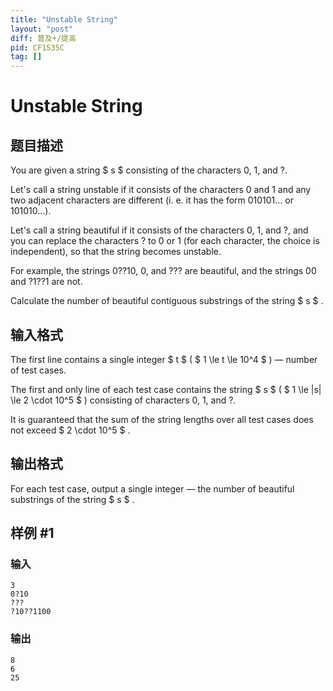 ```yaml
---
title: "Unstable String"
layout: "post"
diff: 普及+/提高
pid: CF1535C
tag: []
---
```


# Unstable String

## 题目描述

You are given a string $ s $ consisting of the characters 0, 1, and ?.

Let's call a string unstable if it consists of the characters 0 and 1 and any two adjacent characters are different (i. e. it has the form 010101... or 101010...).

Let's call a string beautiful if it consists of the characters 0, 1, and ?, and you can replace the characters ? to 0 or 1 (for each character, the choice is independent), so that the string becomes unstable.

For example, the strings 0??10, 0, and ??? are beautiful, and the strings 00 and ?1??1 are not.

Calculate the number of beautiful contiguous substrings of the string $ s $ .

## 输入格式

The first line contains a single integer $ t $ ( $ 1 \le t \le 10^4 $ ) — number of test cases.

The first and only line of each test case contains the string $ s $ ( $ 1 \le |s| \le 2 \cdot 10^5 $ ) consisting of characters 0, 1, and ?.

It is guaranteed that the sum of the string lengths over all test cases does not exceed $ 2 \cdot 10^5 $ .

## 输出格式

For each test case, output a single integer — the number of beautiful substrings of the string $ s $ .

## 样例 #1

### 输入

```
3
0?10
???
?10??1100
```

### 输出

```
8
6
25
```

